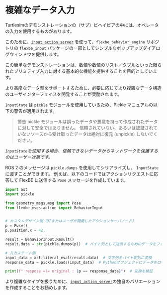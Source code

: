 # 複雑なデータ入力

Turtlesimのデモンストレーションの（サブ）ビヘイビアの中には、オペレータの入力を使用するものがあります。

このために、[`input_action_server`](https://github.com/FlexBE/flexbe_behavior_engine/blob/ros2-devel/flexbe_input/flexbe_input/input_action_server.py) を使って、`flexbe_behavior_engine` リポジトリの `flexbe_input` パッケージの一部としてシンプルなポップアップダイアログウィンドウを提供します。

この簡単なデモンストレーションは、数値や数値のリスト／タプルといった限られたプリミティブ入力に対する基本的な機能を提供することを目的としています。

より高度なデータ型をサポートするために、必要に応じてより複雑なデータ構造のユーザインターフェイスを開発することが奨励されます。

`InputState` は `pickle` モジュールを使用しているため、Pickle マニュアルの以下の警告が適用されます。

> 警告 pickle モジュールは誤ったデータや悪意を持って作成されたデータに対して安全ではありません。
> 信頼されていない、あるいは認証されていないソースから受け取ったデータは絶対に復元 (unpickle) しないでください。

*`InputState`を使用する場合、信頼できないデータからネットワークを保護するのはユーザー次第です。*

ROS 2 のメッセージは `pickle.dumps` を使用してシリアライズし、 `InputState` に渡すことができます。
例えば、以下のコードではアクションリクエストに応答して FlexBE に送信する `Pose` メッセージを作成しています。

```python
import ast
import pickle

from geometry_msgs.msg import Pose
from flexbe_msgs.action import BehaviorInput


# カスタムデザイン側（UIまたはユーザが開発したアクションサーバノード）
p = Pose()
p.position.x = 42.

result = BehaviorInput.Result()
result.data = str(pickle.dumps(p))  # バイト列として送信するためのデータをフォーマット

# 入力ステート側
input_data = ast.literal_eval(result.data)  # 文字列をバイト配列に変換
response_data = pickle.loads(input_data)  # Pythonオブジェクトにデータをロード

print(f" respose =?= original : {p == response_data}")  # 変換を検証
```

より複雑なタイプを扱うために、[`input_action_server`](https://github.com/FlexBE/flexbe_behavior_engine/blob/ros2-devel/flexbe_input/flexbe_input/input_action_server.py)の独自のバリエーションを作成することをお勧めします。


